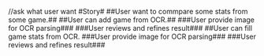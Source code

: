 //ask what user want
#Story#
##User want to commpare some stats from some game.##
##User can add game from OCR.##
###User provide image for OCR parsing###
###User reviews and refines result### 
##User can fill game stats from OCR.
###User provide image for OCR parsing###
###User reviews and refines result### 
